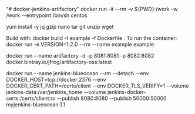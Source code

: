 "# docker-jenkins-artifactory" 
docker run -it --rm -v ${PWD}:/work -w /work --entrypoint /bin/sh centos

yum install -y jq gzip nano tar git unzip wget

Build with:
docker build -t example -f Dockerfile .
To run the container:
docker run -e VERSION=1.2.0 --rm --name example example

docker run --name artifactory -d -p 8081:8081 -p 8082:8082 docker.bintray.io/jfrog/artifactory-oss:latest

docker run --name jenkins-blueocean --rm --detach --env DOCKER_HOST=tcp://docker:2376 --env DOCKER_CERT_PATH=/certs/client --env DOCKER_TLS_VERIFY=1 --volume jenkins-data:/var/jenkins_home --volume jenkins-docker-certs:/certs/client:ro --publish 8080:8080 --publish 50000:50000 myjenkins-blueocean:1.1